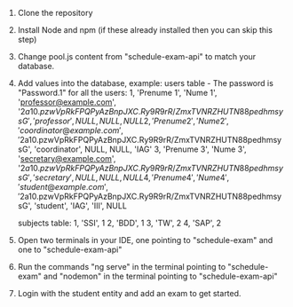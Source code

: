 1. Clone the repository
2. Install Node and npm (if these already installed then you can skip this step)
3. Change pool.js content from "schedule-exam-api" to match your database.
4. Add values into the database, example:
   users table - The password is "Password.1" for all the users:
    1, 'Prenume 1', 'Nume 1', 'professor@example.com', '$2a$10$.pzwVpRkFPQPyAzBnpJXC.Ry9R9rR/ZmxTVNRZHUTN88pedhmsysG', 'professor', NULL, NULL, NULL
    2, 'Prenume 2', 'Nume 2', 'coordinator@example.com', '$2a$10$.pzwVpRkFPQPyAzBnpJXC.Ry9R9rR/ZmxTVNRZHUTN88pedhmsysG', 'coordinator', NULL, NULL, 'IAG'
    3, 'Prenume 3', 'Nume 3', 'secretary@example.com', '$2a$10$.pzwVpRkFPQPyAzBnpJXC.Ry9R9rR/ZmxTVNRZHUTN88pedhmsysG', 'secretary', NULL, NULL, NULL
    4, 'Prenume 4', 'Nume 4', 'student@example.com', '$2a$10$.pzwVpRkFPQPyAzBnpJXC.Ry9R9rR/ZmxTVNRZHUTN88pedhmsysG', 'student', 'IAG', 'III', NULL
   
   subjects table:
    1, 'SSI', 1
    2, 'BDD', 1
    3, 'TW', 2
    4, 'SAP', 2
6. Open two terminals in your IDE, one pointing to "schedule-exam" and one to "schedule-exam-api"
7. Run the commands "ng serve" in the terminal pointing to "schedule-exam" and "nodemon" in the terminal pointing to "schedule-exam-api"
8. Login with the student entity and add an exam to get started.
   
